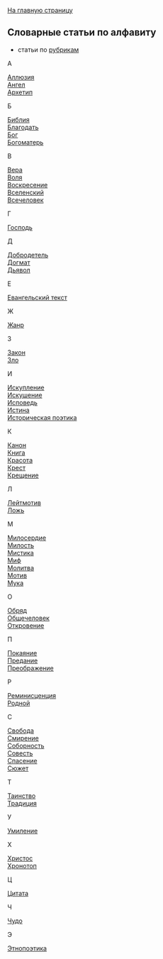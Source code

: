 [На главную страницу](https://thesaurus-dostoevsky.github.io/)
## Словарные статьи по алфавиту
* статьи по [рубрикам](https://thesaurus-dostoevsky.github.io/Thesaurus/)

А

[Аллюзия](https://thesaurus-dostoevsky.github.io/Thesaurus/аллюзия)  
[Ангел](https://thesaurus-dostoevsky.github.io/Thesaurus/ангел)  
[Архетип](https://thesaurus-dostoevsky.github.io/Thesaurus/архетип)  

Б

[Библия](https://thesaurus-dostoevsky.github.io/Thesaurus/библия)  
[Благодать](https://thesaurus-dostoevsky.github.io/Thesaurus/благодать)  
[Бог](https://thesaurus-dostoevsky.github.io/Thesaurus/бог)  
[Богоматерь](https://thesaurus-dostoevsky.github.io/Thesaurus/богоматерь)  

В

[Вера](https://thesaurus-dostoevsky.github.io/Thesaurus/вера)  
[Воля](https://thesaurus-dostoevsky.github.io/Thesaurus/воля)  
[Воскресение](https://thesaurus-dostoevsky.github.io/Thesaurus/воскресение)  
[Вселенский](https://thesaurus-dostoevsky.github.io/Thesaurus/вселенский)  
[Всечеловек](https://thesaurus-dostoevsky.github.io/Thesaurus/всечеловек)  

Г

[Господь](https://thesaurus-dostoevsky.github.io/Thesaurus/господь)  

Д

[Добродетель](https://thesaurus-dostoevsky.github.io/Thesaurus/добродетель)  
[Догмат](https://thesaurus-dostoevsky.github.io/Thesaurus/догмат)  
[Дьявол](https://thesaurus-dostoevsky.github.io/Thesaurus/дьявол)  

Е

[Евангельский текст](https://thesaurus-dostoevsky.github.io/Thesaurus/евангельский_текст)  

Ж

[Жанр](https://thesaurus-dostoevsky.github.io/Thesaurus/жанр)  

З

[Закон](https://thesaurus-dostoevsky.github.io/Thesaurus/закон)  
[Зло](https://thesaurus-dostoevsky.github.io/Thesaurus/зло)  

И

[Искупление](https://thesaurus-dostoevsky.github.io/Thesaurus/искупление)  
[Искушение](https://thesaurus-dostoevsky.github.io/Thesaurus/искушение)  
[Исповедь](https://thesaurus-dostoevsky.github.io/Thesaurus/исповедь)  
[Истина](https://thesaurus-dostoevsky.github.io/Thesaurus/истина)  
[Историческая поэтика](https://thesaurus-dostoevsky.github.io/Thesaurus/историческая_поэтика)  

К

[Канон](https://thesaurus-dostoevsky.github.io/Thesaurus/канон)  
[Книга](https://thesaurus-dostoevsky.github.io/Thesaurus/книга)  
[Красота](https://thesaurus-dostoevsky.github.io/Thesaurus/красота)  
[Крест](https://thesaurus-dostoevsky.github.io/Thesaurus/крест)  
[Крещение](https://thesaurus-dostoevsky.github.io/Thesaurus/крещение)  

Л

[Лейтмотив](https://thesaurus-dostoevsky.github.io/Thesaurus/лейтмотив)  
[Ложь](https://thesaurus-dostoevsky.github.io/Thesaurus/ложь)  

М

[Милосердие](https://thesaurus-dostoevsky.github.io/Thesaurus/милосердие)  
[Милость](https://thesaurus-dostoevsky.github.io/Thesaurus/милость)  
[Мистика](https://thesaurus-dostoevsky.github.io/Thesaurus/мистика)  
[Миф](https://thesaurus-dostoevsky.github.io/Thesaurus/миф)  
[Молитва](https://thesaurus-dostoevsky.github.io/Thesaurus/молитва)  
[Мотив](https://thesaurus-dostoevsky.github.io/Thesaurus/мотив)  
[Мука](https://thesaurus-dostoevsky.github.io/Thesaurus/мука)  

О

[Обряд](https://thesaurus-dostoevsky.github.io/Thesaurus/обряд)  
[Общечеловек](https://thesaurus-dostoevsky.github.io/Thesaurus/общечеловек)  
[Откровение](https://thesaurus-dostoevsky.github.io/Thesaurus/откровение)  

П

[Покаяние](https://thesaurus-dostoevsky.github.io/Thesaurus/покаяние)  
[Предание](https://thesaurus-dostoevsky.github.io/Thesaurus/предание)  
[Преображение](https://thesaurus-dostoevsky.github.io/Thesaurus/преображение)  

Р

[Реминисценция](https://thesaurus-dostoevsky.github.io/Thesaurus/реминисценция)  
[Родной](https://thesaurus-dostoevsky.github.io/Thesaurus/родной)  

С

[Свобода](https://thesaurus-dostoevsky.github.io/Thesaurus/свобода)  
[Смирение](https://thesaurus-dostoevsky.github.io/Thesaurus/смирение)  
[Соборность](https://thesaurus-dostoevsky.github.io/Thesaurus/соборность)  
[Совесть](https://thesaurus-dostoevsky.github.io/Thesaurus/совесть)  
[Спасение](https://thesaurus-dostoevsky.github.io/Thesaurus/спасение)  
[Сюжет](https://thesaurus-dostoevsky.github.io/Thesaurus/сюжет)  

Т

[Таинство](https://thesaurus-dostoevsky.github.io/Thesaurus/таинство)  
[Традиция](https://thesaurus-dostoevsky.github.io/Thesaurus/традиция)  

У

[Умиление](https://thesaurus-dostoevsky.github.io/Thesaurus/умиление)  

Х

[Христос](https://thesaurus-dostoevsky.github.io/Thesaurus/христос)  
[Хронотоп](https://thesaurus-dostoevsky.github.io/Thesaurus/хронотоп)  

Ц

[Цитата](https://thesaurus-dostoevsky.github.io/Thesaurus/цитата)  

Ч

[Чудо](https://thesaurus-dostoevsky.github.io/Thesaurus/чудо)  

Э

[Этнопоэтика](https://thesaurus-dostoevsky.github.io/Thesaurus/этнопоэтика)
